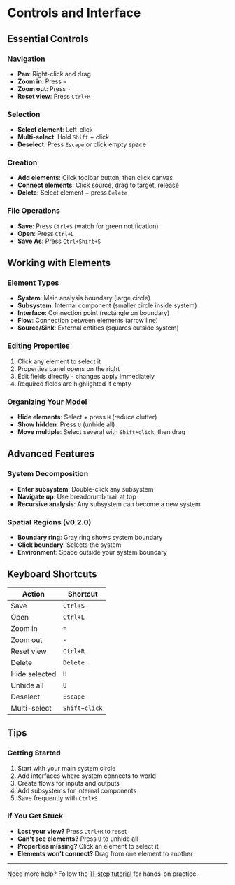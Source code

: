 # Controls and Interface

## Essential Controls

### Navigation
- **Pan**: Right-click and drag
- **Zoom in**: Press `=` 
- **Zoom out**: Press `-`
- **Reset view**: Press `Ctrl+R`

### Selection
- **Select element**: Left-click
- **Multi-select**: Hold `Shift` + click
- **Deselect**: Press `Escape` or click empty space

### Creation
- **Add elements**: Click toolbar button, then click canvas
- **Connect elements**: Click source, drag to target, release
- **Delete**: Select element + press `Delete`

### File Operations
- **Save**: Press `Ctrl+S` (watch for green notification)
- **Open**: Press `Ctrl+L`
- **Save As**: Press `Ctrl+Shift+S`

## Working with Elements

### Element Types
- **System**: Main analysis boundary (large circle)
- **Subsystem**: Internal component (smaller circle inside system)
- **Interface**: Connection point (rectangle on boundary)
- **Flow**: Connection between elements (arrow line)
- **Source/Sink**: External entities (squares outside system)

### Editing Properties
1. Click any element to select it
2. Properties panel opens on the right
3. Edit fields directly - changes apply immediately
4. Required fields are highlighted if empty

### Organizing Your Model
- **Hide elements**: Select + press `H` (reduce clutter)
- **Show hidden**: Press `U` (unhide all)
- **Move multiple**: Select several with `Shift+click`, then drag

## Advanced Features

### System Decomposition
- **Enter subsystem**: Double-click any subsystem
- **Navigate up**: Use breadcrumb trail at top
- **Recursive analysis**: Any subsystem can become a new system

### Spatial Regions (v0.2.0)
- **Boundary ring**: Gray ring shows system boundary
- **Click boundary**: Selects the system
- **Environment**: Space outside your system boundary

## Keyboard Shortcuts

| Action | Shortcut |
|--------|----------|
| Save | `Ctrl+S` |
| Open | `Ctrl+L` |
| Zoom in | `=` |
| Zoom out | `-` |
| Reset view | `Ctrl+R` |
| Delete | `Delete` |
| Hide selected | `H` |
| Unhide all | `U` |
| Deselect | `Escape` |
| Multi-select | `Shift+click` |

## Tips

### Getting Started
1. Start with your main system circle
2. Add interfaces where system connects to world
3. Create flows for inputs and outputs
4. Add subsystems for internal components
5. Save frequently with `Ctrl+S`

### If You Get Stuck
- **Lost your view?** Press `Ctrl+R` to reset
- **Can't see elements?** Press `U` to unhide all
- **Properties missing?** Click an element to select it
- **Elements won't connect?** Drag from one element to another

---

Need more help? Follow the [11-step tutorial](creating-your-first-system/) for hands-on practice.